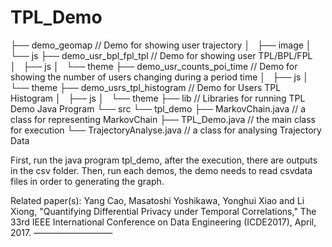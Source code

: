 # TPL_Demo
├── demo_geomap // Demo for showing user trajectory
│   ├── image
│   └── js
├── demo_usr_bpl_fpl_tpl // Demo for showing user TPL/BPL/FPL
│   ├── js
│   └── theme
├── demo_usr_counts_poi_time // Demo for showing the number of users changing during a period time
│   ├── js
│   └── theme
├── demo_usrs_tpl_histogram // Demo for Users TPL Histogram
│   ├── js
│   └── theme
├── lib // Libraries for running TPL Demo Java Program
└── src
    └── tpl_demo
        ├── MarkovChain.java // a class for representing MarkovChain
        ├── TPL_Demo.java // the main class for execution
        └── TrajectoryAnalyse.java // a class for analysing Trajectory Data

First, run the java program tpl_demo, after the execution, there are outputs in the csv folder.
Then, run each demos, the demo needs to read csvdata files in order to generating the graph.

Related paper(s): 
Yang Cao, Masatoshi Yoshikawa, Yonghui Xiao and Li Xiong, "Quantifying Differential Privacy under Temporal Correlations," The 33rd IEEE International Conference on Data Engineering (ICDE2017), April, 2017.
—————————
